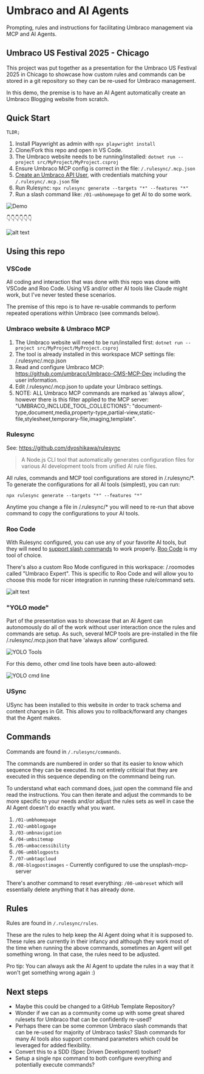 # Umbraco and AI Agents

Prompting, rules and instructions for facilitating Umbraco management via MCP and AI Agents.

## Umbraco US Festival 2025 - Chicago

This project was put together as a presentation for the Umbraco US Festival 2025 in Chicago to showcase how custom rules and commands can be stored in a git repository so they can be re-used for Umbraco management.

In this demo, the premise is to have an AI Agent automatically create an Umbraco Blogging website from scratch.

## Quick Start

`TLDR;`

1. Install Playwright as admin with `npx playwright install`
1. Clone/Fork this repo and open in VS Code.
1. The Umbraco website needs to be running/installed: `dotnet run --project src/MyProject/MyProject.csproj`
1. Ensure Umbraco MCP config is correct in the file: `/.rulesync/.mcp.json`
1. [Create an Umbraco API User](https://docs.umbraco.com/umbraco-cms/fundamentals/data/users/api-users), with credentials matching your `/.rulesync/.mcp.json` file
1. Run Rulesync: `npx rulesync generate --targets "*" --features "*"`
1. Run a slash command like: `/01-umbhomepage` to get AI to do some work.

![Demo](Step01.gif)

👇👇👇👇👇👇

![alt text](image-2.png)

## Using this repo

### VSCode

All coding and interaction that was done with this repo was done with VSCode and Roo Code. Using VS and/or other AI tools like Claude might work, but I've never tested these scenarios.

The premise of this repo is to have re-usable commands to perform repeated operations within Umbraco (see commands below).

### Umbraco website & Umbraco MCP

1. The Umbraco website will need to be run/installed first: `dotnet run --project src/MyProject/MyProject.csproj`
1. The tool is already installed in this workspace MCP settings file: /.rulesync/.mcp.json
1. Read and configure Umbraco MCP: https://github.com/umbraco/Umbraco-CMS-MCP-Dev including the user information.
1. Edit /.rulesync/.mcp.json to update your Umbraco settings.
1. NOTE: ALL Umbraco MCP commands are marked as 'always allow', however there is this filter applied to the MCP server: "UMBRACO_INCLUDE_TOOL_COLLECTIONS": "document-type,document,media,property-type,partial-view,static-file,stylesheet,temporary-file,imaging,template".

### Rulesync

See: https://github.com/dyoshikawa/rulesync

> A Node.js CLI tool that automatically generates configuration files for various AI development tools from unified AI rule files.

All rules, commands and MCP tool configurations are stored in /.rulesync/*. To generate the configurations for all AI tools (simplest), you can run:

`npx rulesync generate --targets "*" --features "*"`

Anytime you change a file in /.rulesync/* you will need to re-run that above command to copy the configurations to your AI tools.

### Roo Code

With Rulesync configured, you can use any of your favorite AI tools, but they will need to [support slash commands](https://github.com/dyoshikawa/rulesync?tab=readme-ov-file#supported-tools-and-features) to work properly. [Roo Code](https://docs.roocode.com/) is my tool of choice.

There's also a custom Roo Mode configured in this workspace: /.roomodes called "Umbraco Expert". This is specific to Roo Code and will allow you to choose this mode for nicer integration in running these rule/command sets.

![alt text](image-1.png)

### "YOLO mode"

Part of the presentation was to showcase that an AI Agent can autonomously do all of the work without user interaction once the rules and commands are setup. As such, several MCP tools are pre-installed in the file /.rulesync/.mcp.json that have 'always allow' configured.

![YOLO Tools](image-3.png)

For this demo, other cmd line tools have been auto-allowed:

![YOLO cmd line](image.png)

### USync

USync has been installed to this website in order to track schema and content changes in Git. This allows you to rollback/forward any changes that the Agent makes.

## Commands

Commands are found in `/.rulesync/commands`.

The commands are numbered in order so that its easier to know which sequence they can be executed. Its not entirely criticial that they are executed in this sequence depending on the commmand being run.

To understand what each command does, just open the command file and read the instructions. You can then iterate and adjust the commands to be more specific to your needs and/or adjust the rules sets as well in case the AI Agent doesn't do exactly what you want.

1. `/01-umbhomepage`
1. `/02-umbblogpage`
1. `/03-umbnavigation`
1. `/04-umbsitemap`
1. `/05-umbaccessibility`
1. `/06-umbblogposts`
1. `/07-umbtagcloud`
1. `/08-blogpostimages` - Currently configured to use the unsplash-mcp-server

There's another command to reset everything: `/00-umbreset` which will essentially delete anything that it has already done.

## Rules

Rules are found in `/.rulesync/rules`.

These are the rules to help keep the AI Agent doing what it is supposed to. These rules are currently in their infancy and although they work most of the time when running the above commands, sometimes an Agent will get something wrong. In that case, the rules need to be adjusted.

Pro tip: You can always ask the AI Agent to update the rules in a way that it won't get something wrong again :)

## Next steps

* Maybe this could be changed to a GitHub Template Repository?
* Wonder if we can as a community come up with some great shared rulesets for Umbraco that can be confidently re-used?
* Perhaps there can be some common Umbraco slash commands that can be re-used for majority of Umbraco tasks? Slash commands for many AI tools also support command parameters which could be leveraged for added flexibility.
* Convert this to a SDD (Spec Driven Development) toolset?
* Setup a single npx command to both configure everything and potentially execute commands?
